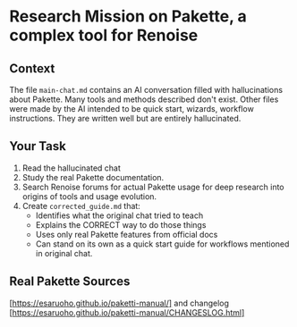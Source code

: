 # Research Mission on Pakette, a complex tool for Renoise

## Context
The file `main-chat.md` contains an AI conversation filled with hallucinations about Pakette. Many tools and methods described don't exist. Other files were made by the AI intended to be quick start, wizards, workflow instructions. They are written well but are entirely hallucinated.

## Your Task
1. Read the hallucinated chat
2. Study the real Pakette documentation.
3. Search Renoise forums for actual Pakette usage for deep research into origins of tools and usage evolution.
4. Create `corrected_guide.md` that:
   - Identifies what the original chat tried to teach
   - Explains the CORRECT way to do those things
   - Uses only real Pakette features from official docs
   - Can stand on its own as a quick start guide for workflows mentioned in original chat.

## Real Pakette Sources
[https://esaruoho.github.io/paketti-manual/] and changelog [https://esaruoho.github.io/paketti-manual/CHANGESLOG.html] 
